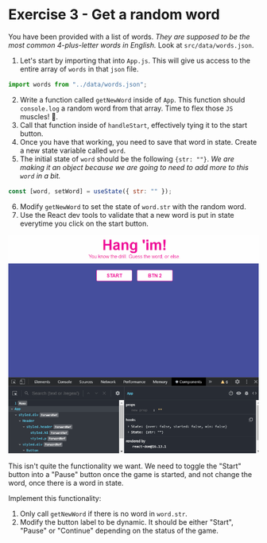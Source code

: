 # Exercise 3 - Get a random word

You have been provided with a list of words. _They are supposed to be the most common 4-plus-letter words in English._ Look at `src/data/words.json`.

1. Let's start by importing that into `App.js`. This will give us access to the entire array of `words` in that `json` file.

```js
import words from "../data/words.json";
```

2. Write a function called `getNewWord` inside of `App`. This function should `console.log` a random word from that array. Time to flex those `JS` muscles! 💪.
3. Call that function inside of `handleStart`, effectively tying it to the start button.
4. Once you have that working, you need to save that word in state. Create a new state variable called `word`.
5. The initial state of `word` should be the following `{str: ""}`. _We are making it an object because we are going to need to add more to this `word` in a bit._

```js
const [word, setWord] = useState({ str: "" });
```

6. Modify `getNewWord` to set the state of `word.str` with the random word.
7. Use the React dev tools to validate that a new word is put in state everytime you click on the start button.

![devtools](../assets/ex_3.1.gif)

This isn't quite the functionality we want. We need to toggle the "Start" button into a "Pause" button once the game is started, and not change the word, once there is a word in state.

Implement this functionality:

1. Only call `getNewWord` if there is no word in `word.str`.
2. Modify the button label to be dynamic. It should be either "Start", "Pause" or "Continue" depending on the status of the game.
